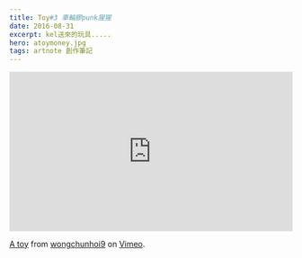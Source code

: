 ```yaml
---
title: Toy#3 車輪膠punk猩猩
date: 2016-08-31
excerpt: kel送來的玩具.....
hero: atoymoney.jpg
tags: artnote 創作筆記
---
```

<div style="padding:56.25% 0 0 0;position:relative;"><iframe src="https://player.vimeo.com/video/180474945" style="position:absolute;top:0;left:0;width:100%;height:100%;" frameborder="0" allow="autoplay; fullscreen" allowfullscreen></iframe></div><script src="https://player.vimeo.com/api/player.js"></script>
<p><a href="https://vimeo.com/180474945">A toy</a> from <a href="https://vimeo.com/user4910473">wongchunhoi9</a> on <a href="https://vimeo.com">Vimeo</a>.</p>
